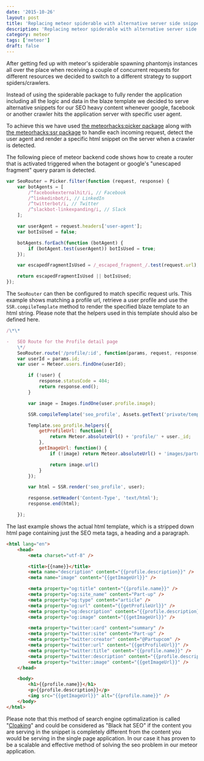 ```yaml
---
date: '2015-10-26'
layout: post
title: 'Replacing meteor spiderable with alternative server side snippet rendering'
description: 'Replacing meteor spiderable with alternative server side snippet rendering'
category: meteor
tags: ['meteor']
draft: false
---
```


After getting fed up with meteor's spiderable spawning phantomjs instances all over the place when receiving a couple of concurrent requests for different resources we decided to switch to a different strategy to support spiders/crawlers.

Instead of using the spiderable package to fully render the application including all the logic and data in the blaze template we decided to serve alternative snippets for our SEO heavy content whenever google, facebook or another crawler hits the application server with specific user agent.

To achieve this we have used [the meteorhacks:picker package](https://github.com/meteorhacks/picker) along with [the meteorhacks:ssr package](https://github.com/meteorhacks/meteor-ssr) to handle each incoming request, detect the user agent and render a specific html snippet on the server when a crawler is detected.

The following piece of meteor backend code shows how to create a router that is activated triggered when the botagent or google's "unescaped fragment" query param is detected.

```javascript
var SeoRouter = Picker.filter(function (request, response) {
    var botAgents = [
        /^facebookexternalhit/i, // Facebook
        /^linkedinbot/i, // LinkedIn
        /^twitterbot/i, // Twitter
        /^slackbot-linkexpanding/i, // Slack
    ];

    var userAgent = request.headers['user-agent'];
    var botIsUsed = false;

    botAgents.forEach(function (botAgent) {
        if (botAgent.test(userAgent)) botIsUsed = true;
    });

    var escapedFragmentIsUsed = /_escaped_fragment_/.test(request.url);

    return escapedFragmentIsUsed || botIsUsed;
});
```

The `SeoRouter` can then be configured to match specific request urls. This example shows matching a profile url, retrieve a user profile and use the `SSR.compileTemplate` method to render the specified blaze template to an html string. Please note that the helpers used in this template should also be defined here.

```javascript
/\*\*

-   SEO Route for the Profile detail page
    \*/
    SeoRouter.route('/profile/:id', function(params, request, response) {
    var userId = params.id;
    var user = Meteor.users.findOne(userId);

        if (!user) {
            response.statusCode = 404;
            return response.end();
        }

        var image = Images.findOne(user.profile.image);

        SSR.compileTemplate('seo_profile', Assets.getText('private/templates/seo/profile.html'));

        Template.seo_profile.helpers({
            getProfileUrl: function() {
                return Meteor.absoluteUrl() + 'profile/' + user._id;
            },
            getImageUrl: function() {
                if (!image) return Meteor.absoluteUrl() + 'images/partup-logo.png';

                return image.url()
            }
        });

        var html = SSR.render('seo_profile', user);

        response.setHeader('Content-Type', 'text/html');
        response.end(html);

    });
```

The last example shows the actual html template, which is a stripped down html page containing just the SEO meta tags, a heading and a paragraph.

```html
<html lang="en">
    <head>
        <meta charset="utf-8" />

        <title>{{name}}</title>
        <meta name="description" content="{{profile.description}}" />
        <meta name="image" content="{{getImageUrl}}" />

        <meta property="og:title" content="{{profile.name}}" />
        <meta property="og:site_name" content="Part-up" />
        <meta property="og:type" content="article" />
        <meta property="og:url" content="{{getProfileUrl}}" />
        <meta property="og:description" content="{{profile.description}}" />
        <meta property="og:image" content="{{getImageUrl}}" />

        <meta property="twitter:card" content="summary" />
        <meta property="twitter:site" content="Part-up" />
        <meta property="twitter:creator" content="@Partupcom" />
        <meta property="twitter:url" content="{{getProfileUrl}}" />
        <meta property="twitter:title" content="{{profile.name}}" />
        <meta property="twitter:description" content="{{profile.description}}" />
        <meta property="twitter:image" content="{{getImageUrl}}" />
    </head>

    <body>
        <h1>{{profile.name}}</h1>
        <p>{{profile.description}}</p>
        <img src="{{getImageUrl}}" alt="{{profile.name}}" />
    </body>
</html>
```

Please note that this method of search engine optimalization is called "[Cloaking](https://en.wikipedia.org/wiki/Cloaking)" and could be considered as "Black hat SEO" if the content you are serving in the snippet is completely different from the content you would be serving in the single page application. In our case it has proven to be a scalable and effective method of solving the seo problem in our meteor application.
